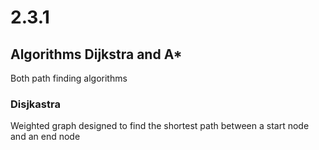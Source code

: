 # 2.3.1
## Algorithms Dijkstra and A*

Both path finding algorithms

### Disjkastra 
Weighted graph designed to find the shortest path between a start node and an end node